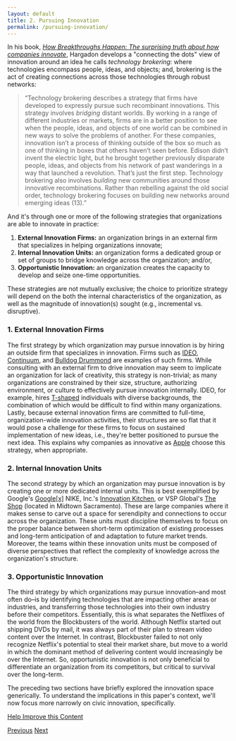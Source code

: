 ```yaml
--- 
layout: default
title: 2. Pursuing Innovation
permalink: /pursuing-innovation/
---
```


In his book, [*How Breakthroughs Happen: The surprising truth about how companies innovate*](http://hbr.org/product/how-breakthroughs-happen-the-surprising-truth-abou/an/9047-HBK-ENG), Hargadon develops a "connecting the dots" view of innovation around an idea he calls *technology brokering*: where technologies encompass people, ideas, and objects; and, brokering is the act of creating connections across those technologies through robust networks: 

> “Technology brokering describes a strategy that firms have developed to expressly pursue such recombinant innovations. This strategy involves *bridging* distant worlds. By working in a range of different industries or markets, firms are in a better position to see when the people, ideas, and objects of one world can be combined in new ways to solve the problems of another. For these companies, innovation isn’t a process of thinking outside of the box so much as one of thinking in boxes that others haven’t seen before. Edison didn’t invent the electric light, but he brought together previously disparate people, ideas, and objects from his network of past wanderings in a way that launched a revolution. That’s just the first step. Technology brokering also involves *building* new communities around those innovative recombinations. Rather than rebelling against the old social order, technology brokering focuses on building new networks around emerging ideas (13).”

And it's through one or more of the following strategies that organizations are able to innovate in practice:

1. **External Innovation Firms:** an organization brings in an external firm that specializes in helping organizations innovate;
2. **Internal Innovation Units:** an organization forms a dedicated group or set of groups to bridge knowledge across the organization; and/or,
3. **Opportunistic Innovation:** an organization creates the capacity to develop and seize one-time opportunities.

These strategies are not mutually exclusive; the choice to prioritize strategy will depend on the both the internal characteristics of the organization, as well as the magnitude of innovation(s) sought (e.g., incremental vs. disruptive). 

### 1. External Innovation Firms
The first strategy by which organization may pursue innovation is by hiring an outside firm that specializes in innovation. Firms such as [IDEO](http://ideo.com/), [Continuum](http://continuuminnovation.com/), and [Bulldog Drummond](http://www.bulldogdrummond.com/) are examples of such firms. While consulting with an external firm to drive innovation may seem to implicate an organization for lack of creativity, this strategy is non-trivial; as many organizations are constrained by their size, structure, authorizing environment, or culture to effectively pursue innovation internally. IDEO, for example, hires [T-shaped](http://en.wikipedia.org/wiki/T-shaped_skills) individuals with diverse backgrounds, the combination of which would be difficult to find within many organizations. Lastly, because external innovation firms are committed to full-time, organization-wide innovation activities, their structures are so flat that it would pose a challenge for these firms to focus on sustained implementation of new ideas, i.e., they're better positioned to pursue the next idea. This explains why companies as innovative as [Apple](http://en.wikipedia.org/wiki/Apple_Mouse#History) choose this strategy, when appropriate.

### 2. Internal Innovation Units
The second strategy by which an organization may pursue innovation is by creating one or more dedicated internal units. This is best exemplified by Google's [Google[x]](http://en.wikipedia.org/wiki/Google_X) NIKE, Inc.'s [Innovation Kitchen](http://www.fastcompany.com/most-innovative-companies/2013/nike), or VSP Global's [The Shop](http://www.sacbee.com/2014/07/16/6561692/vsp-opens-innovation-lab-in-midtown.html) (located in Midtown Sacramento). These are large companies where it makes sense to carve out a space for serendipity and connections to occur across the organization. These units must discipline themselves to focus on the proper balance between short-term optimization of existing processes and long-term anticipation of and adaptation to future market trends. Moreover, the teams within these innovation units must be composed of diverse perspectives that reflect the complexity of knowledge across the organization's structure. 

### 3. Opportunistic Innovation
The third strategy by which organizations may pursue innovation–and most often do–is by identifying technologies that are impacting other areas or industries, and transferring those technologies into their own industry before their competitors. Essentially, this is what separates the Netflixes of the world from the Blockbusters of the world. Although Netflix started out shipping DVDs by mail, it was always part of their plan to stream video content over the Internet. In contrast, Blockbuster failed to not only recognize Netflix's potential to steal their market share, but move to a world in which the dominant method of delivering content would increasingly be over the Internet. So, opportunistic innovation is not only beneficial to differentiate an organization from its competitors, but critical to survival over the long-term.

The preceding two sections have briefly explored the innovation space generically. To understand the implications in this paper's context, we'll now focus more narrowly on civic innovation, specifically.

<a href="https://github.com/publicinnovation/whitepaper/issues" class="btn btn-success btn-lg btn-block">Help Improve this Content</a>

<a href="/defining-innovation" class="btn btn-default btn-lg pull-left">Previous</a>
<a href="/civic-innovation-structures" class="btn btn-default btn-lg pull-right">Next</a>
